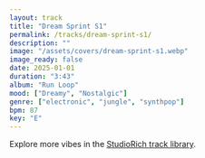 ```yaml
---
layout: track
title: "Dream Sprint S1"
permalink: /tracks/dream-sprint-s1/
description: ""
image: "/assets/covers/dream-sprint-s1.webp"
image_ready: false
date: 2025-01-01
duration: "3:43"
album: "Run Loop"
mood: ["Dreamy", "Nostalgic"]
genre: ["electronic", "jungle", "synthpop"]
bpm: 87
key: "E"
---
```


Explore more vibes in the [StudioRich track library](/tracks/).
